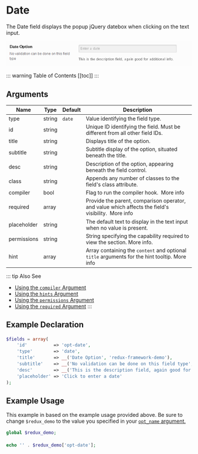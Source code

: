 # Date

The Date field displays the popup jQuery datebox when clicking on the text input.

<span style="display:block;text-align:center">![](./img/date.png)</span>

::: warning Table of Contents
[[toc]]
:::

## Arguments
|Name|Type|Default|Description|
|--- |--- |--- |--- |
|type|string|`date`|Value identifying the field type.|
|id|string||Unique ID identifying the field. Must be different from all other field IDs.|
|title|string||Displays title of the option.|
|subtitle|string||Subtitle display of the option, situated beneath the title.|
|desc|string||Description of the option, appearing beneath the field control.|
|class|string||Appends any number of classes to the field's class attribute.|
|compiler|bool||Flag to run the compiler hook.  More info|
|required|array||Provide the parent, comparison operator, and value which affects the field's visibility.   More info|
|placeholder|string||The default text to display in the text input when no value is present.|
|permissions|string||String specifying the capability required to view the section.   More info.|
|hint|array||Array containing the `content` and optional `title` arguments for the hint tooltip. More info|

::: tip Also See
- [Using the `compiler` Argument](../configuration/argument-compiler.md)
- [Using the `hints` Argument](../configuration/argument-hints.md)
- [Using the `permissions` Argument](../configuration/argument-permissions.md)
- [Using the `required` Argument](../configuration/argument-required.md)
:::

## Example Declaration
```php
$fields = array(
    'id'          => 'opt-date',
    'type'        => 'date',
    'title'       => __('Date Option', 'redux-framework-demo'), 
    'subtitle'    => __('No validation can be done on this field type', 'redux-framework-demo'),
    'desc'        => __('This is the description field, again good for additional info.', 'redux-framework-demo'),
    'placeholder' => 'Click to enter a date'
);
```

## Example Usage
This example in based on the example usage provided above. Be sure to change `$redux_demo` to the value you specified in your <a title="opt_name" href="/redux-framework/arguments/opt_name/">`opt_name` argument.</a>

```php
global $redux_demo;

echo '' . $redux_demo['opt-date'];
```


